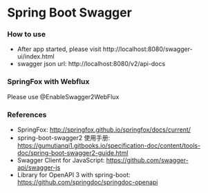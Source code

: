 Spring Boot Swagger
======================

### How to use

* After app started, please visit http://localhost:8080/swagger-ui/index.html
* swagger json url:  http://localhost:8080/v2/api-docs

### SpringFox with Webflux

Please use @EnableSwagger2WebFlux

### References

* SpringFox: http://springfox.github.io/springfox/docs/current/
* spring-boot-swagger2 使用手册: https://gumutianqi1.gitbooks.io/specification-doc/content/tools-doc/spring-boot-swagger2-guide.html
* Swagger Client for JavaScript: https://github.com/swagger-api/swagger-js
* Library for OpenAPI 3 with spring-boot: https://github.com/springdoc/springdoc-openapi
